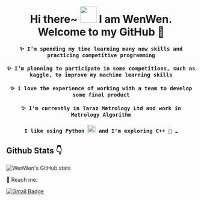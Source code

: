 
<h1 align = 'center'>  Hi there~ <img src="https://i.giphy.com/media/KzJkzjggfGN5Py6nkT/200.webp" width="44"> I am WenWen. Welcome to my GitHub 🥀 </h1>

<h4 align="center"><samp> ✨ I’m spending my time learning many new skills and practicing competitive programming </samp></h4>

<h4 align="center"><samp> ✨ I’m planning to participate in some competitions, such as kaggle, to improve my machine learning skills </samp></h4>

<h4 align="center"><samp> ✨  I love the experience of working with a team to develop some final product </samp></h4>

<h4 align="center"><samp> ✨  I'm currently in Taraz Metrology Ltd and work in Metrology Algorithm </samp></h4>

<h4 align="center"><samp> I like using Python <img src="https://i.giphy.com/media/LMt9638dO8dftAjtco/200.webp" width="21"> and I'm exploring C++ 🐍 ☁️ </samp></h4>



<h2> Github Stats 👇</h2>

![WenWen's GitHub stats](https://github-readme-stats.vercel.app/api?username=howtospellbeauty&show_icons=true&theme=cobalt)




📮 Reach me: 


[![Gmail Badge](https://img.shields.io/badge/-oothea@163.com-c14438?style=flat-square&logo=Gmail&logoColor=white&link=mailto:oothea@163.com)](mailto:wenyanqi77@outlook.com)


